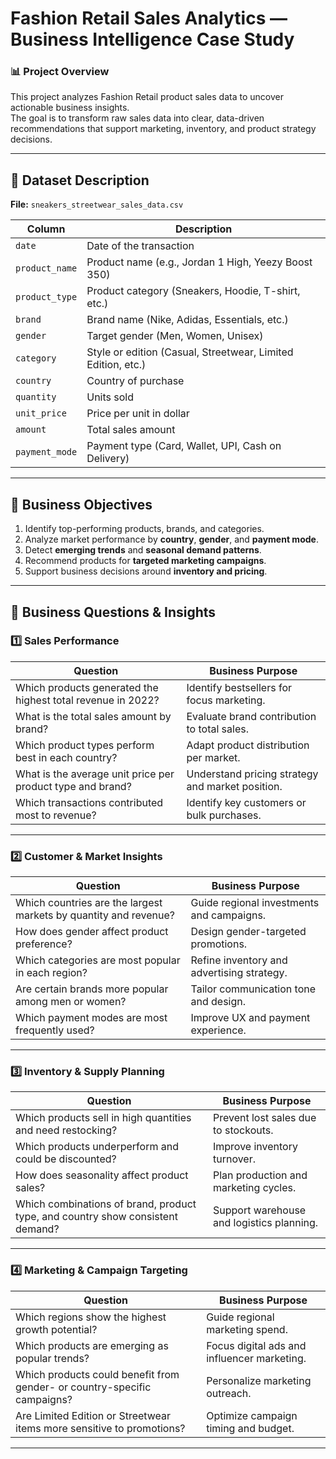 # Fashion Retail Sales Analytics — Business Intelligence Case Study  

### 📊 Project Overview
This project analyzes Fashion Retail product sales data to uncover actionable business insights.  
The goal is to transform raw sales data into clear, data-driven recommendations that support marketing, inventory, and product strategy decisions.

---

## 📁 Dataset Description

**File:** `sneakers_streetwear_sales_data.csv`  

| Column | Description |
|--------|--------------|
| `date` | Date of the transaction |
| `product_name` | Product name (e.g., Jordan 1 High, Yeezy Boost 350) |
| `product_type` | Product category (Sneakers, Hoodie, T-shirt, etc.) |
| `brand` | Brand name (Nike, Adidas, Essentials, etc.) |
| `gender` | Target gender (Men, Women, Unisex) |
| `category` | Style or edition (Casual, Streetwear, Limited Edition, etc.) |
| `country` | Country of purchase |
| `quantity` | Units sold |
| `unit_price` | Price per unit in dollar |
| `amount` | Total sales amount |
| `payment_mode` | Payment type (Card, Wallet, UPI, Cash on Delivery) |

---

## 🎯 Business Objectives

1. Identify top-performing products, brands, and categories.  
2. Analyze market performance by **country**, **gender**, and **payment mode**.  
3. Detect **emerging trends** and **seasonal demand patterns**.  
4. Recommend products for **targeted marketing campaigns**.  
5. Support business decisions around **inventory and pricing**.

---

## 💼 Business Questions & Insights

### 1️⃣ Sales Performance

| Question | Business Purpose |
|-----------|------------------|
| Which products generated the highest total revenue in 2022? | Identify bestsellers for focus marketing. |
| What is the total sales amount by brand? | Evaluate brand contribution to total sales. |
| Which product types perform best in each country? | Adapt product distribution per market. |
| What is the average unit price per product type and brand? | Understand pricing strategy and market position. |
| Which transactions contributed most to revenue? | Identify key customers or bulk purchases. |

---

### 2️⃣ Customer & Market Insights

| Question | Business Purpose |
|-----------|------------------|
| Which countries are the largest markets by quantity and revenue? | Guide regional investments and campaigns. |
| How does gender affect product preference? | Design gender-targeted promotions. |
| Which categories are most popular in each region? | Refine inventory and advertising strategy. |
| Are certain brands more popular among men or women? | Tailor communication tone and design. |
| Which payment modes are most frequently used? | Improve UX and payment experience. |

---

### 3️⃣ Inventory & Supply Planning

| Question | Business Purpose |
|-----------|------------------|
| Which products sell in high quantities and need restocking? | Prevent lost sales due to stockouts. |
| Which products underperform and could be discounted? | Improve inventory turnover. |
| How does seasonality affect product sales? | Plan production and marketing cycles. |
| Which combinations of brand, product type, and country show consistent demand? | Support warehouse and logistics planning. |

---

### 4️⃣ Marketing & Campaign Targeting

| Question | Business Purpose |
|-----------|------------------|
| Which regions show the highest growth potential? | Guide regional marketing spend. |
| Which products are emerging as popular trends? | Focus digital ads and influencer marketing. |
| Which products could benefit from gender- or country-specific campaigns? | Personalize marketing outreach. |
| Are Limited Edition or Streetwear items more sensitive to promotions? | Optimize campaign timing and budget. |

---

